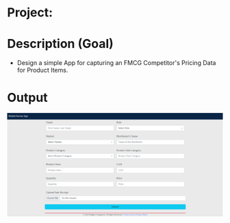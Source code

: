 # Project: 

# Description (Goal)
* Design a simple App for capturing an FMCG Competitor's Pricing Data for Product Items.

# Output
![First Visual Output](images/output-1.png)